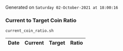 Generated on `Saturday 02-October-2021 at 18:00:16`

### Current to Target Coin Ratio
`current_coin_ratio.sh`

Date|Current|Target|Ratio
---|---|---|---
